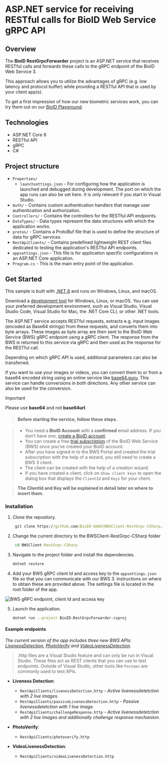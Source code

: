 # ASP.NET service for receiving RESTful calls for BioID Web Service gRPC API

## Overview

The **BioID RestGrpcForwarder** project is an ASP.NET service that receives RESTful calls and forwards these calls 
to the gRPC endpoint of the BioID Web Service 3. 

This approach allows you to utilize the advantages of gRPC (e.g. low latency and protocol buffer) while providing a 
RESTful API that is used by your client app(s).

To get a first impression of how our new biometric services work, you can try them out on our [BioID Playground][playground].

## Technologies
- ASP.NET Core 8
- RESTful API
- gRPC
- C#

## Project structure
- `Properties/`
    - `launchsettings.json` - For configuring how the application is launched and debugged during development.
  The port on which the app runs can also be set here. It is only relevant if you start in Visual Studio.
- `Auth/` - Contains custom authentication handlers that manage user authentication and authorization.
- `Controllers/` - Contains the controllers for the RESTful API endpoints.
- `DataTypes/` - Data types represent the data structures with which the application works.
- `protos/` - Contains a ProtoBuf file that is used to define the structure of data for gRPC services.
- `RestApiClients/` - Contains predefined lightweight REST client files dedicated to testing the application's RESTful API endpoints.
- `appsettings.json` - This file is for application specific configurations in an ASP.NET Core application.
- `Program.cs` - This is the main entry point of the application.

## Get Started
This sample is built with [.NET 8][dotnet8] and runs on Windows, Linux, and macOS.

Download a [development tool][dotnettools] for Windows, Linux, or macOS. You can use your preferred development environment,
such as Visual Studio, Visual Studio Code, Visual Studio for Mac, the .NET Core CLI, or other .NET tools.

The ASP.NET service accepts RESTful requests, extracts e.g. input images (encoded as Base64 strings) from these requests,
and converts them into byte arrays. These images as byte array are then sent to the BioID Web Service (BWS) gRPC endpoint using a gRPC client. 
The response from the BWS is returned to this service via gRPC and then used as the response for the RESTful call.

Depending on which gRPC API is used, additional parameters can also be transferred.

If you want to use your images or videos, you can convert them to or from a base64 encoded string using an online service like [base64.guru]. 
This service can handle conversions in both directions. Any other service can also be used for the conversion.

> [!IMPORTANT]   
> Please use **base64** and not **base64url**.


> #### Before starting the service, follow these steps.

> - You need a **BioID Account** with a **confirmed** email address. If you don’t have one, [create a BioID account][bioidaccountregister].
> - You can create a free [trial subscription][trial] of the BioID Web Service (BWS) once you've created your BioID account.
> - After you have signed in to the BWS Portal and created the trial subscription with the help of a wizard, you still need to create a BWS 3 client.
> - The client can be created with the help of a creation wizard.
> - If you have created a client, click on `Show client keys` to open the dialog box that displays the `ClientId` and `Keys` for your client.

>  **The ClientId and Key will be explained in detail later on where to insert them.** 
 

### Installation
  
1. Clone the repository.
   ```cmd
    git clone https://github.com/BioID-GmbH/BWSClient-RestGrpc-CSharp.git
    ```

2. Change the current directory to the BWSClient-RestGrpc-CSharp folder
   ```cmd
    cd BWSClient-RestGrpc-CSharp
    ```

3. Navigate to the project folder and install the dependencies.
    ```cmd
    dotnet restore
    ```

4. Add your BWS gRPC client Id and access key to the `appsettings.json` file so that you can communicate with our BWS 3.
Instructions on where to obtain these are provided above.
The settings file is located in the root folder of the app.


![BWS gRPC endpoint, client Id and access key](/bwsSettings.png)

5. Launch the application.
    ```cmd
    dotnet run --project BioID.RestGrpcForwarder.csproj
    ```
 
#### Example endpoints
*The current version of the app includes three new BWS APIs: [LivenessDetection][liveness], [PhotoVerify][photoverify]
and [VideoLivenessDetection][videoliveness].*

 > .http files are a Visual Studio feature and can only be run in Visual Studio. These files act as REST clients that you can use to test endpoints.
 > Outside of Visual Studio, other tools like `Postman` are commonly used to test APIs.

- **Liveness Detection**:
  - `RestApiClients/livenessDetection.http` - *Active livenessdetetction with 2 live images.* 
  - `RestApiClients/passiveLivenessDetection.http` - *Passive livenessdetetction with 1 live image.*
  - `RestApiClients/challengeResponse.http` - *Active livenessdetetction with 2 live images and additionally challenge response mechanism.*
  
- **PhotoVerify**:
  - `RestApiClients/photoverify.http`
  
- **VideoLivenessDetection**:
  - `RestApiClients/videoLivenessDetection.http`

[dotnet8]: https://dotnet.microsoft.com/download "Download .NET 8"
[dotnettools]: https://dotnet.microsoft.com/platform/tools ".NET Tools & Editors"
[base64.guru]: https://base64.guru/ "Base64 String online converter" 
[bioidaccountregister]: https://account.bioid.com/Account/Register "Register a BioID account" 
[trial]: https://bwsportal.bioid.com/ "Create a free trial subscription"
[bwsportal]: https://bwsportal.bioid.com "BWS Portal"
[liveness]: https://developer.bioid.com/bws/grpc/livenessdetection/ "Presentation attack detection."
[photoverify]: https://developer.bioid.com/bws/grpc/photoverify/ "PhotoVerify"
[videoliveness]: https://developer.bioid.com/bws/grpc/videolivenessdetection/ "Presentation attack detection in videos."
[playground]: https://playground.bioid.com "BioID Playground"
